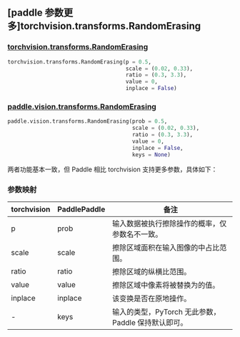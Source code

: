 ## [paddle 参数更多]torchvision.transforms.RandomErasing

### [torchvision.transforms.RandomErasing](https://pytorch.org/vision/main/generated/torchvision.transforms.RandomErasing.html?highlight=randomerasing#torchvision.transforms.RandomErasing)

```python
torchvision.transforms.RandomErasing(p = 0.5,
                                     scale = (0.02, 0.33),
                                     ratio = (0.3, 3.3),
                                     value = 0,
                                     inplace = False)
```

### [paddle.vision.transforms.RandomErasing](https://www.paddlepaddle.org.cn/documentation/docs/zh/develop/api/paddle/vision/transforms/RandomErasing_cn.html)

```python
paddle.vision.transforms.RandomErasing(prob = 0.5,
                                       scale = (0.02, 0.33),
                                       ratio = (0.3, 3.3),
                                       value = 0,
                                       inplace = False,
                                       keys = None)
```

两者功能基本一致，但 Paddle 相比 torchvision 支持更多参数，具体如下：

### 参数映射

| torchvision   | PaddlePaddle     | 备注           |
| ------------- | -------------- | --------------- |
| p             | prob          | 输入数据被执行擦除操作的概率，仅参数名不一致。 |
| scale         | scale         | 擦除区域面积在输入图像的中占比范围。 |
| ratio         | ratio         | 擦除区域的纵横比范围。 |
| value         | value         | 擦除区域中像素将被替换为的值。 |
| inplace       | inplace       | 该变换是否在原地操作。                                         |
| -             | keys          | 输入的类型，PyTorch 无此参数，Paddle 保持默认即可。     |
